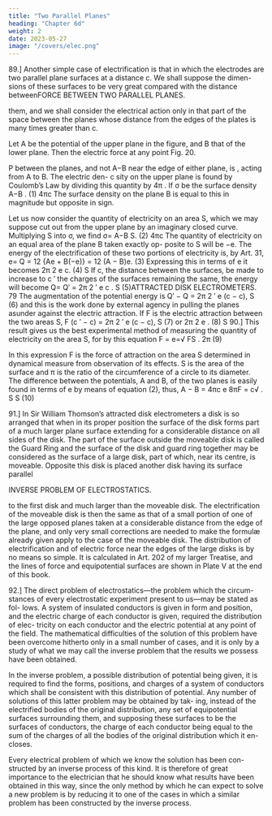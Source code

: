 ```yaml
---
title: "Two Parallel Planes"
heading: "Chapter 6d"
weight: 2
date: 2023-05-27
image: "/covers/elec.png"
---
```




89.] Another simple case of electrification is that in which the electrodes
are two parallel plane surfaces at a distance c. We shall suppose the dimen-
sions of these surfaces to be very great compared with the distance betweenFORCE BETWEEN TWO PARALLEL PLANES.

them, and we shall consider the electrical action only in that part of the space
between the planes whose distance from the edges of the plates is many times
greater than c.

Let A be the potential of the upper plane in the figure, and
B that of the lower plane. Then the electric force at any point
Fig. 20.

P between the planes, and not
A−B
near the edge of either plane, is
, acting from A to B. The electric den-
c
sity on the upper plane is found by Coulomb’s Law by dividing this quantity
by 4π . If σ be the surface density
A−B
.
(1)
4πc
The surface density on the plane B is equal to this in magnitude but opposite
in sign.

Let us now consider the quantity of electricity on an area S, which we
may suppose cut out from the upper plane by an imaginary closed curve.
Multiplying S into σ, we find
σ=
A−B
S.
(2)
4πc
The quantity of electricity on an equal area of the plane B taken exactly op-
posite to S will be −e. The energy of the electrification of these two portions
of electricity is, by Art. 31,
e=
Q = 12 {Ae + B(−e)} = 12 (A − B)e.
(3)
Expressing this in terms of e it becomes
2π 2
e c.
(4)
S
If c, the distance between the surfaces, be made to increase to c ′ the
charges of the surfaces remaining the same, the energy will become
Q=
Q′ =
2π 2 ′
e c .
S
(5)ATTRACTED DISK ELECTROMETERS.
79
The augmentation of the potential energy is
Q′ − Q =
2π 2 ′
e (c − c),
S
(6)
and this is the work done by external agency in pulling the planes asunder
against the electric attraction.
If F is the electric attraction between the two areas S,
F (c ′ − c) =
2π 2 ′
e (c − c),
S
(7)
or
2π 2
e .
(8)
S
90.] This result gives us the best experimental method of measuring the
quantity of electricity on the area S, for by this equation
F =
e=√
FS
.
2π
(9)

In this expression F is the force of attraction on the area S determined
in dynamical measure from observation of its effects. S is the area of the
surface and π is the ratio of the circumference of a circle to its diameter.
The difference between the potentials, A and B, of the two planes is easily
found in terms of e by means of equation (2), thus,
A − B = 4πc
e
8πF
= c√
.
S
S
(10)

91.] In Sir William Thomson’s attracted disk electrometers a disk is so
arranged that when in its proper position the surface of the disk forms part
of a much larger plane surface extending for a considerable distance on all
sides of the disk. The part of the surface outside the moveable disk is called
the Guard Ring and the surface of the disk and guard ring together may be
considered as the surface of a large disk, part of which, near its centre, is
moveable. Opposite this disk is placed another disk having its surface parallel

INVERSE PROBLEM OF ELECTROSTATICS.

to the first disk and much larger than the moveable disk. The electrification
of the moveable disk is then the same as that of a small portion of one of
the large opposed planes taken at a considerable distance from the edge of
the plane, and only very small corrections are needed to make the formulæ
already given apply to the case of the moveable disk.
The distribution of electrification and of electric force near the edges of
the large disks is by no means so simple. It is calculated in Art. 202 of my
larger Treatise, and the lines of force and equipotential surfaces are shown in
Plate V at the end of this book.

92.] The direct problem of electrostatics—the problem which the circum-
stances of every electrostatic experiment present to us—may be stated as fol-
lows.
A system of insulated conductors is given in form and position, and the
electric charge of each conductor is given, required the distribution of elec-
tricity on each conductor and the electric potential at any point of the field.
The mathematical difficulties of the solution of this problem have been
overcome hitherto only in a small number of cases, and it is only by a study
of what we may call the inverse problem that the results we possess have
been obtained.

In the inverse problem, a possible distribution of potential being given, it
is required to find the forms, positions, and charges of a system of conductors
which shall be consistent with this distribution of potential.
Any number of solutions of this latter problem may be obtained by tak-
ing, instead of the electrified bodies of the original distribution, any set of
equipotential surfaces surrounding them, and supposing these surfaces to be
the surfaces of conductors, the charge of each conductor being equal to the
sum of the charges of all the bodies of the original distribution which it en-
closes.

Every electrical problem of which we know the solution has been con-
structed by an inverse process of this kind. It is therefore of great importance
to the electrician that he should know what results have been obtained in this
way, since the only method by which he can expect to solve a new problem
is by reducing it to one of the cases in which a similar problem has been
constructed by the inverse process.

